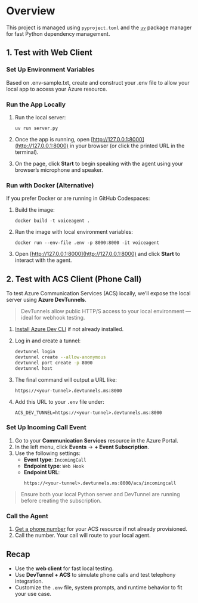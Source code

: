 # Overview
This project is managed using `pyproject.toml` and the [`uv`](https://github.com/astral-sh/uv) package manager for fast Python dependency management.

## 1. Test with Web Client

### Set Up Environment Variables
Based on .env-sample.txt, create and construct your .env file to allow your local app to access your Azure resource.

### Run the App Locally
1. Run the local server:

    ```shell
    uv run server.py
    ```

3. Once the app is running, open [http://127.0.0.1:8000](http://127.0.0.1:8000) in your browser (or click the printed URL in the terminal).

4. On the page, click **Start** to begin speaking with the agent using your browser’s microphone and speaker.

### Run with Docker (Alternative)

If you prefer Docker or are running in GitHub Codespaces:

1. Build the image:

    ```
    docker build -t voiceagent .
    ```

2. Run the image with local environment variables:

    ```
    docker run --env-file .env -p 8000:8000 -it voiceagent
    ```
3. Open [http://127.0.0.1:8000](http://127.0.0.1:8000) and click **Start** to interact with the agent.

## 2. Test with ACS Client (Phone Call)

To test Azure Communication Services (ACS) locally, we’ll expose the local server using **Azure DevTunnels**.

> DevTunnels allow public HTTP/S access to your local environment — ideal for webhook testing.

1. [Install Azure Dev CLI](https://learn.microsoft.com/azure/developer/dev-tunnels/overview) if not already installed.

2. Log in and create a tunnel:

    ```bash
    devtunnel login
    devtunnel create --allow-anonymous
    devtunnel port create -p 8000
    devtunnel host
    ```

3. The final command will output a URL like:

    ```
    https://<your-tunnel>.devtunnels.ms:8000
    ```

4. Add this URL to your `.env` file under:

    ```
    ACS_DEV_TUNNEL=https://<your-tunnel>.devtunnels.ms:8000
    ```

### Set Up Incoming Call Event

1. Go to your **Communication Services** resource in the Azure Portal.
2. In the left menu, click **Events** → **+ Event Subscription**.
3. Use the following settings:
   - **Event type**: `IncomingCall`
   - **Endpoint type**: `Web Hook`
   - **Endpoint URL**:  
     ```
     https://<your-tunnel>.devtunnels.ms:8000/acs/incomingcall
     ```

> Ensure both your local Python server and DevTunnel are running before creating the subscription.

### Call the Agent

1. [Get a phone number](https://learn.microsoft.com/azure/communication-services/quickstarts/telephony/get-phone-number?tabs=windows&pivots=platform-azp-new) for your ACS resource if not already provisioned.
2. Call the number. Your call will route to your local agent.

## Recap

- Use the **web client** for fast local testing.
- Use **DevTunnel + ACS** to simulate phone calls and test telephony integration.
- Customize the `.env` file, system prompts, and runtime behavior to fit your use case.
